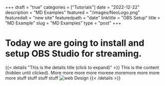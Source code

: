 +++
draft = "true"
categories = ["Tutorials"]
date = "2022-12-22"
description = "MD Examples"
featured = "/images/NeoLogo.png"
featuredalt = "new site"
featuredpath = "date"
linktitle = "OBS Setup"
title = "MD Example"
slug = "MD Examples"
type = "post"
+++

# Today we are going to install and setup OBS Studio for streaming.



{{< details "This is the details title (click to expand)" >}}
This is the content (hidden until clicked). More more more more moreee moremore more more more
stuff stuff stuff stuff
<image src="/images/wd-header.jpg"  alt="web Design" position="center" style="max-width:600px">
{{< /details >}}

